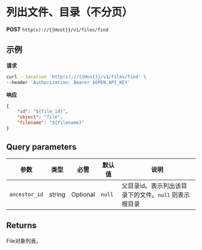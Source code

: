 # 列出文件、目录（不分页）

**POST** `http(s)://{{Host}}/v1/files/find`

## 示例

**请求**
```bash
curl --location 'http(s)://{{Host}}/v1/files/find' \
--header 'Authorization: Bearer $OPEN_API_KEY'
```

**响应**
```json
{
    "id": "${file_id}",
    "object": "file",
    "filename": "${filename}"
}
```

## Query parameters

| 参数 | 类型 | 必需 | 默认值 | 说明 |
|-----|------|------|--------|------|
| `ancestor_id` | string | Optional | `null` | 父目录id。表示列出该目录下的文件。`null` 则表示根目录 |

## Returns
File对象列表。
